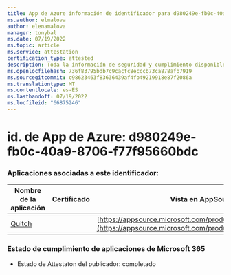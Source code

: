 ```yaml
---
title: App de Azure información de identificador para d980249e-fb0c-40a9-8706-f77f95660bdc
ms.author: elmalova
author: elenamalova
manager: tonybal
ms.date: 07/19/2022
ms.topic: article
ms.service: attestation
certification_type: attested
description: Toda la información de seguridad y cumplimiento disponible para d980249e-fb0c-40a9-8706-f77f95660bdc.
ms.openlocfilehash: 736f83795bdb7c9cacfc8ecccb73ca878afb7919
ms.sourcegitcommit: c98623463f83636439af4fb49219918e87f2086a
ms.translationtype: MT
ms.contentlocale: es-ES
ms.lasthandoff: 07/19/2022
ms.locfileid: "66875246"
---
```

# <a name="azure-app-id-d980249e-fb0c-40a9-8706-f77f95660bdc"></a>id. de App de Azure: d980249e-fb0c-40a9-8706-f77f95660bdc


### <a name="apps-associated-with-this-id"></a>Aplicaciones asociadas a este identificador:
| **Nombre de la aplicación** | **Certificado** | **Vista en AppSource** |
|--------------|---------------|-----------------------|
| [Quitch](../forward/WA200003683.md) |  | [https://appsource.microsoft.com/product/office/WA200003683](https://appsource.microsoft.com/product/office/WA200003683) |

### <a name="microsoft-365-app-compliance-status"></a>Estado de cumplimiento de aplicaciones de Microsoft 365
- Estado de Attestaton del publicador: completado
